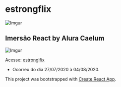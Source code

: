 # estrongflix

![Imgur](https://i.imgur.com/rBJg0tt.png)

## Imersão React by Alura Caelum

![Imgur](https://i.imgur.com/c4w638X.png)

Acesse:
[estronglfix](https://estrongflix.vercel.app/video)

- Ocorreu do dia 27/07/2020 à 04/08/2020.

This project was bootstrapped with [Create React App](https://github.com/facebook/create-react-app).

